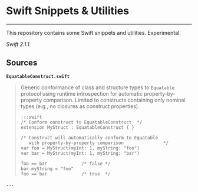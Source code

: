 # Swift Snippets & Utilities
___

This repository contains some Swift snippets and utilities. Experimental.

_Swift 2.1.1._

## Sources

**`EquatableConstruct.swift`**

> Generic conformance of class and structure types to `Equatable` protocol using runtime introspection for automatic property-by-property comparison. Limited to constructs containing only nominal types (e.g., no closures as construct properties).
>
>     :::swift
>     /* Conform construct to EquatableConstruct  */
>     extension MyStruct : EquatableConstruct { }
>
>     /* Construct will automatically conform to Equatable
>        with property-by-property comparison               */
>     var foo = MyStruct(myInt: 1, myString: "foo")
>     var bar = MyStruct(myInt: 1, myString: "bar")
>
>     foo == bar             /* false */
>     bar.myString = "foo"
>     foo == bar             /* true  */

**`...`**
